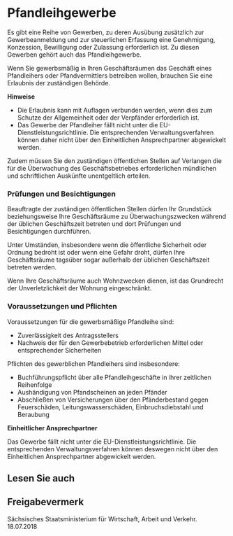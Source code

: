 # Pfandleihgewerbe

Es gibt eine Reihe von Gewerben, zu deren Ausübung zusätzlich zur Gewerbeanmeldung und zur steuerlichen Erfassung eine Genehmigung, Konzession, Bewilligung oder Zulassung erforderlich ist. Zu diesen Gewerben gehört auch das Pfandleihgewerbe.

Wenn Sie gewerbsmäßig in Ihren Geschäftsräumen das Geschäft eines Pfandleihers oder Pfandvermittlers betreiben wollen, brauchen Sie eine Erlaubnis der zuständigen Behörde.

**Hinweise**

* Die Erlaubnis kann mit Auflagen verbunden werden, wenn dies zum Schutze der Allgemeinheit oder der Verpfänder erforderlich ist.
* Das Gewerbe der Pfandleiher fällt nicht unter die EU-Dienstleistungsrichtlinie. Die entsprechenden Verwaltungsverfahren können daher nicht über den Einheitlichen Ansprechpartner abgewickelt werden.

Zudem müssen Sie den zuständigen öffentlichen Stellen auf Verlangen die für die Überwachung des Geschäftsbetriebes erforderlichen mündlichen und schriftlichen Auskünfte unentgeltlich erteilen.

### Prüfungen und Besichtigungen

Beauftragte der zuständigen öffentlichen Stellen dürfen Ihr Grundstück beziehungsweise Ihre Geschäftsräume zu Überwachungszwecken während der üblichen Geschäftszeit betreten und dort Prüfungen und Besichtigungen durchführen.

Unter Umständen, insbesondere wenn die öffentliche Sicherheit oder Ordnung bedroht ist oder wenn eine Gefahr droht, dürfen Ihre Geschäftsräume tagsüber sogar außerhalb der üblichen Geschäftszeit betreten werden.

Wenn Ihre Geschäftsräume auch Wohnzwecken dienen, ist das Grundrecht der Unverletzlichkeit der Wohnung eingeschränkt.

### Voraussetzungen und Pflichten

Voraussetzungen für die gewerbsmäßige Pfandleihe sind:

* Zuverlässigkeit des Antragsstellers
* Nachweis der für den Gewerbebetrieb erforderlichen Mittel oder entsprechender Sicherheiten

Pflichten des gewerblichen Pfandleihers sind insbesondere:

* Buchführungspflicht über alle Pfandleihgeschäfte in ihrer zeitlichen Reihenfolge
* Aushändigung von Pfandscheinen an jeden Pfänder
* Abschließen von Versicherungen über den Pfänderbestand gegen Feuerschäden, Leitungswasserschäden, Einbruchsdiebstahl und Beraubung

**Einheitlicher Ansprechpartner**

Das Gewerbe fällt nicht unter die EU-Dienstleistungsrichtlinie. Die entsprechenden Verwaltungsverfahren können deswegen nicht über den Einheitlichen Ansprechpartner abgewickelt werden.

## Lesen Sie auch

## Freigabevermerk

Sächsisches Staatsministerium für Wirtschaft, Arbeit und Verkehr. 18.07.2018
